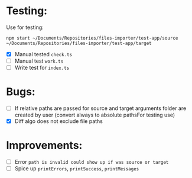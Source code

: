# Testing:
Use for testing:

```
npm start ~/Documents/Repositories/files-importer/test-app/source ~/Documents/Repositories/files-importer/test-app/target
```
- [x] Manual tested `check.ts`
- [ ] Manual test `work.ts`
- [ ] Write test for `index.ts`

# Bugs:
- [ ] If relative paths are passed for source and target arguments folder are created by user (convert always to absolute pathsFor testing use)
- [x] Diff algo does not exclude file paths

# Improvements:
- [ ] Error `path is invalid could show up if was source or target`
- [ ] Spice up  `printErrors`, `printSuccess`, `printMessages`
